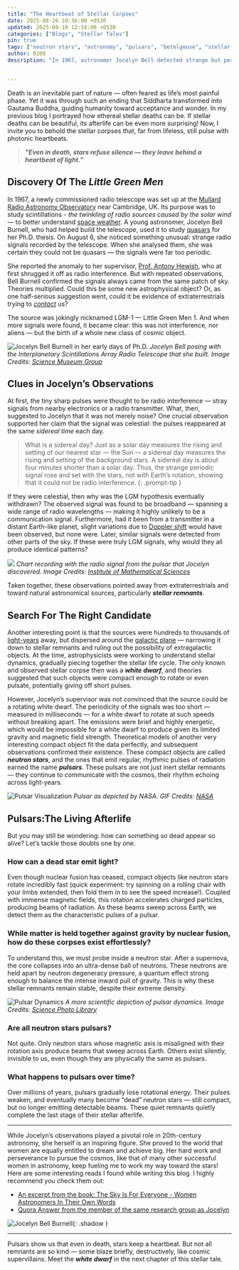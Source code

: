 ```yaml
---
title: "The Heartbeat of Stellar Corpses"
date: 2025-08-26 10:36:00 +0530
updated: 2025-08-10 12:34:00 +0530
categories: ["Blogs", "Stellar Tales"]
pin: true
tags: ["neutron stars", "astronomy", "pulsars", "betelgeuse", "stellar remnants"] 
author: 0208   
description: "In 1967, astronomer Jocelyn Bell detected strange but periodic signals from outer space, briefly mistaking them for extraterrestrial life. She jokingly nicknamed the source ‘Little Green Men’ (LGM-1). These mysterious signals were the first discovered pulsars—cosmic “heartbeats” of stellar corpses."


---
```

<style>
  /* Force drop cap */
  #post-wrapper .post-content > p:first-of-type::first-letter {
    font-size: 5.5em !important;
    float: left;
    line-height: 0.75;
    margin: 0.1em 0.15em 0 0;
    font-family: Georgia, serif;
    font-weight: bold;
    color: inherit;
  }
</style>

Death is an inevitable part of nature — often feared as life’s most painful phase. Yet it was through such an ending that Siddharta transformed into Gautama Buddha, guiding humanity toward acceptance and wonder. In my previous blog I portrayed how ethereal stellar deaths can be. If stellar deaths can be beautiful, its afterlife can be even more surprising! Now, I invite you to behold the stellar corpses that, far from lifeless, still pulse with photonic heartbeats.

> **_"Even in death, stars refuse silence — they leave behind a heartbeat of light._”**                                                                        

## Discovery Of The _Little Green Men_

In 1967, a newly commissioned radio telescope was set up at the [Mullard Radio Astronomy Observatory](https://en.wikipedia.org/wiki/Mullard_Radio_Astronomy_Observatory) near Cambridge, UK. Its purpose was to study scintillations - _the twinkling of radio sources caused by the solar wind_ — to better understand [space weather](https://www.spaceweatherlive.com/). A young astronomer, Jocelyn Bell Burnell, who had helped build the telescope, used it to study [quasars](https://science.nasa.gov/mission/hubble/science/science-behind-the-discoveries/hubble-quasars/) for her Ph.D. thesis. On August 6, she noticed something unusual: strange radio signals recorded by the telescope. When she analysed them, she was certain they could not be quasars — the signals were far too periodic.

She reported the anomaly to her supervisor, [Prof. Antony Hewish](https://www.nobelprize.org/prizes/physics/1974/hewish/biographical/), who at first shrugged it off as radio interference. But with repeated observations, Bell Burnell confirmed the signals always came from the same patch of sky. Theories multiplied. Could this be some new astrophysical object? Or, as one half-serious suggestion went, could it be evidence of extraterrestrials trying to _[contact](https://www.imdb.com/title/tt0118884/)_ us?

The source was jokingly nicknamed LGM-1 — Little Green Men 1. And when more signals were found, it became clear: this was not interference, nor aliens — but the birth of a whole new class of cosmic object.

![Jocelyn Bell Burnell in her early days of Ph.D.](/assets/images/jocelyn_isr.jpg)
_Jocelyn Bell posing with the Interplanetary Scintillations Array Radio Telescope that she built. Image Credits: [Science Museum Group](https://collection.sciencemuseumgroup.org.uk/objects/co8105496/parts-from-the-cambridge-interplanetary-scintillation-array)_


## Clues in Jocelyn’s Observations

At first, the tiny sharp pulses were thought to be radio interference — stray signals from nearby electronics or a radio transmitter. What, then, suggested to Jocelyn that it was not merely noise? One crucial observation supported her claim that the signal was celestial: the pulses reappeared at the same _sidereal time_ each day.

> What is a sidereal day? Just as a solar day measures the rising and setting of our nearest star — the Sun — a sidereal day measures the rising and setting of the background stars. A sidereal day is about four minutes shorter than a solar day. Thus, the strange periodic signal rose and set with the stars, not with Earth’s rotation, showing that it could not be radio interference.
{: .prompt-tip }

If they were celestial, then why was the LGM hypothesis eventually withdrawn? The observed signal was found to be broadband — spanning a wide range of radio wavelengths — making it highly unlikely to be a communication signal. Furthermore, had it been from a transmitter in a distant Earth-like planet, slight variations due to [Doppler shift](https://imagine.gsfc.nasa.gov/features/yba/M31_velocity/spectrum/doppler_more.html) would have been observed, but none were. Later, similar signals were detected from other parts of the sky. If these were truly LGM signals, why would they all produce identical patterns?

![](/assets/images/bell_recording_small.jpg)
_Chart recording with the radio signal from the pulsar that Jocelyn discovered. Image Credits: [Institute of Mathematical Sciences](https://www.imsc.res.in/outreach/scicomm/2024/september/features/pulsars/)_

Taken together, these observations pointed away from extraterrestrials and toward natural astronomical sources, particularly **_stellar remnants_**.

## Search For The Right Candidate

Another interesting point is that the sources were hundreds to thousands of [light-years](https://science.nasa.gov/exoplanets/what-is-a-light-year/) away, but dispersed around the [galactic plane](https://en.wikipedia.org/wiki/Galactic_plane) — narrowing it down to stellar remnants and ruling out the possibility of extragalactic objects. At the time, astrophysicists were working to understand stellar dynamics, gradually piecing together the stellar life cycle. The only known and observed stellar corpse then was a **_white dwarf_**, and theories suggested that such objects were compact enough to rotate or even pulsate, potentially giving off short pulses.

However, Jocelyn’s supervisor was not convinced that the source could be a rotating white dwarf. The periodicity of the signals was too short — measured in milliseconds — for a white dwarf to rotate at such speeds without breaking apart. The emissions were brief and highly energetic, which would be impossible for a white dwarf to produce given its limited gravity and magnetic field strength. Theoretical models of another very interesting compact object fit the data perfectly, and subsequent observations confirmed their existence. These compact objects are called **_neutron stars_**, and the ones that emit regular, rhythmic pulses of radiation earned the name **_pulsars_**. These pulsars are not just inert stellar remnants — they continue to communicate with the cosmos, their rhythm echoing across light-years.

![Pulsar Visualization](/assets/images/pulsars.gif)
_Pulsar as depicted by NASA. GIF Credits: [NASA](https://nasa.tumblr.com/post/163637443034/five-famous-pulsars-from-the-past-50-years)_


## Pulsars:The Living Afterlife

But you may still be wondering: how can something so dead appear so alive? Let’s tackle those doubts one by one.

### How can a dead star emit light?

Even though nuclear fusion has ceased, compact objects like neutron stars rotate incredibly fast (quick experiment: try spinning on a rolling chair with your limbs extended, then fold them in to see the speed increase!). Coupled with immense magnetic fields, this rotation accelerates charged particles, producing beams of radiation. As these beams sweep across Earth, we detect them as the characteristic pulses of a pulsar.

### While matter is held together against gravity by nuclear fusion, how do these corpses exist effortlessly? 

To understand this, we must probe inside a neutron star. After a supernova, the core collapses into an ultra-dense ball of neutrons. These neutrons are held apart by neutron degeneracy pressure, a quantum effect strong enough to balance the intense inward pull of gravity. This is why these stellar remnants remain stable, despite their extreme density.

![Pulsar Dynamics](/assets/images/pulsar_mech.jpg)
_A more scientific depiction of pulsar dynamics. Image Credits: [Science Photo Library](https://www.sciencephoto.com/media/331715/view/pulsar)_

### Are all neutron stars pulsars?

Not quite. Only neutron stars whose magnetic axis is misaligned with their rotation axis produce beams that sweep across Earth. Others exist silently, invisible to us, even though they are physically the same as pulsars.

### What happens to pulsars over time?

Over millions of years, pulsars gradually lose rotational energy. Their pulses weaken, and eventually many become “dead” neutron stars — still compact, but no longer emitting detectable beams. These quiet remnants quietly complete the last stage of their stellar afterlife.

---

While Jocelyn’s observations played a pivotal role in 20th-century astronomy, she herself is an inspiring figure. She proved to the world that women are equally entitled to dream and achieve big. Her hard work and perseverance to pursue the cosmos, like that of many other successful women in astronomy, keep fueling me to work my way toward the stars! Here are some interesting reads I found while writing this blog. I highly recommend you check them out:

- [An excerpt from the book: The Sky Is For Everyone - Women Astronomers In Their Own Words](https://www.space.com/jocelyn-bell-burnell-pulsar-discovery-story)
- [Quora Answer from the member of the same research group as Jocelyn](https://qr.ae/pC1bOt)

![Jocelyn Bell Burnell](/assets/images/jocelyn.jpg){: .shadow }

---

Pulsars show us that even in death, stars keep a heartbeat. But not all remnants are so kind — some blaze briefly, destructively, like cosmic supervillains. Meet the **_white dwarf_** in the next chapter of this stellar tale.

